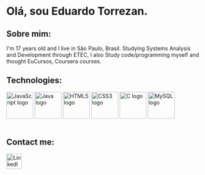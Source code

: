   <h1>Olá, sou Eduardo Torrezan.</h1>
    <h2>Sobre mim:</h2>
    I'm 17 years old and I live in São Paulo, Brasil. Studying Systems Analysis and Development through ETEC, I also Study code/programming myself and thought EuCursos, Coursera courses. 
    <br>
    <h2>Technologies:</h2>
  <div>
<img width="70px" src="https://cdn.jsdelivr.net/gh/devicons/devicon@latest/icons/javascript/javascript-original.svg" alt="JavaScript logo" />
<img width="70px" src="https://cdn.jsdelivr.net/gh/devicons/devicon@latest/icons/java/java-original.svg" alt="Java logo"/>
<img width="70px" src="https://cdn.jsdelivr.net/gh/devicons/devicon@latest/icons/html5/html5-original.svg" alt="HTML5 logo"/>
<img width="70px" src="https://cdn.jsdelivr.net/gh/devicons/devicon@latest/icons/css3/css3-original.svg" alt="CSS3 logo"/>
<img width="70px" src="https://cdn.jsdelivr.net/gh/devicons/devicon@latest/icons/c/c-original.svg" alt="C logo"/>
<img width="70px" src="https://cdn.jsdelivr.net/gh/devicons/devicon@latest/icons/mysql/mysql-original.svg" alt="MySQL logo"/>
  </div>
    <br>
    <h2>Contact me:</h2>
  <a href="www.linkedin.com/in/eduardo-torrezan">
<img src="https://cdn.jsdelivr.net/gh/devicons/devicon/icons/linkedin/linkedin-original.svg" alt="LinkedIn" width="40" height="40"/> </a>

